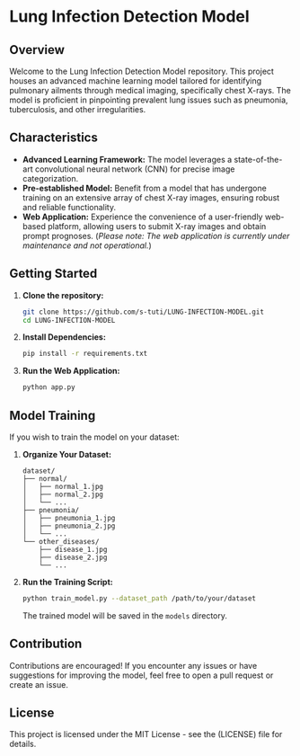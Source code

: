 # Lung Infection Detection Model

## Overview

Welcome to the Lung Infection Detection Model repository. This project houses an advanced machine learning model tailored for identifying pulmonary ailments through medical imaging, specifically chest X-rays. The model is proficient in pinpointing prevalent lung issues such as pneumonia, tuberculosis, and other irregularities.

## Characteristics

- **Advanced Learning Framework:** The model leverages a state-of-the-art convolutional neural network (CNN) for precise image categorization.
- **Pre-established Model:** Benefit from a model that has undergone training on an extensive array of chest X-ray images, ensuring robust and reliable functionality.
- **Web Application:** Experience the convenience of a user-friendly web-based platform, allowing users to submit X-ray images and obtain prompt prognoses. (*Please note: The web application is currently under maintenance and not operational.*)

## Getting Started

1. **Clone the repository:**

   ```bash
   git clone https://github.com/s-tuti/LUNG-INFECTION-MODEL.git
   cd LUNG-INFECTION-MODEL
   ```

2. **Install Dependencies:**

   ```bash
   pip install -r requirements.txt
   ```

3. **Run the Web Application:**

   ```bash
   python app.py
   ```

## Model Training

If you wish to train the model on your dataset:

1. **Organize Your Dataset:**

   ```
   dataset/
   ├── normal/
   │   ├── normal_1.jpg
   │   ├── normal_2.jpg
   │   └── ...
   ├── pneumonia/
   │   ├── pneumonia_1.jpg
   │   ├── pneumonia_2.jpg
   │   └── ...
   └── other_diseases/
       ├── disease_1.jpg
       ├── disease_2.jpg
       └── ...
   ```

2. **Run the Training Script:**

   ```bash
   python train_model.py --dataset_path /path/to/your/dataset
   ```

   The trained model will be saved in the `models` directory.

## Contribution

Contributions are encouraged! If you encounter any issues or have suggestions for improving the model, feel free to open a pull request or create an issue.

## License

This project is licensed under the MIT License - see the (LICENSE) file for details.
